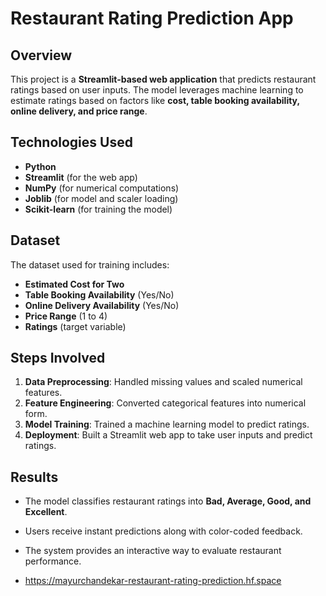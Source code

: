# Restaurant Rating Prediction App

## Overview
This project is a **Streamlit-based web application** that predicts restaurant ratings based on user inputs. The model leverages machine learning to estimate ratings based on factors like **cost, table booking availability, online delivery, and price range**.

## Technologies Used
- **Python**
- **Streamlit** (for the web app)
- **NumPy** (for numerical computations)
- **Joblib** (for model and scaler loading)
- **Scikit-learn** (for training the model)

## Dataset
The dataset used for training includes:
- **Estimated Cost for Two**
- **Table Booking Availability** (Yes/No)
- **Online Delivery Availability** (Yes/No)
- **Price Range** (1 to 4)
- **Ratings** (target variable)

## Steps Involved
1. **Data Preprocessing**: Handled missing values and scaled numerical features.
2. **Feature Engineering**: Converted categorical features into numerical form.
3. **Model Training**: Trained a machine learning model to predict ratings.
4. **Deployment**: Built a Streamlit web app to take user inputs and predict ratings.

## Results
- The model classifies restaurant ratings into **Bad, Average, Good, and Excellent**.
- Users receive instant predictions along with color-coded feedback.
- The system provides an interactive way to evaluate restaurant performance.

- https://mayurchandekar-restaurant-rating-prediction.hf.space

